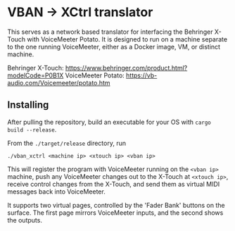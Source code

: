 # VBAN -> XCtrl translator

This serves as a network based translator for interfacing the Behringer X-Touch
with VoiceMeeter Potato. It is designed to run on a machine separate to the one
running VoiceMeeter, either as a Docker image, VM, or distinct machine.

Behringer X-Touch: https://www.behringer.com/product.html?modelCode=P0B1X
VoiceMeeter Potato: https://vb-audio.com/Voicemeeter/potato.htm

## Installing

After pulling the repository, build an executable for your OS with
`cargo build --release`.

From the `./target/release` directory, run

```
./vban_xctrl <machine ip> <xtouch ip> <vban ip>
```

This will register the program with VoiceMeeter running on the `<vban ip>`
machine, push any VoiceMeeter changes out to the X-Touch at `<xtouch ip>`,
receive control changes from the X-Touch, and send them as virtual MIDI messages
back into VoiceMeeter.

It supports two virtual pages, controlled by the 'Fader Bank' buttons on the
surface. The first page mirrors VoiceMeeter inputs, and the second shows the
outputs.
